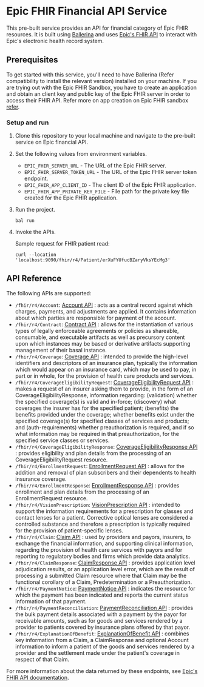 # Epic FHIR Financial API Service

This pre-built service provides an API for financial category of Epic FHIR resources. It is built using [Ballerina](https://ballerina.io/) and uses [Epic's FHIR API](https://fhir.epic.com/Documentation) to interact with Epic's electronic health record system.

## Prerequisites

To get started with this service, you'll need to have Ballerina (Refer compatibility to install the relevant version) installed on your machine. If you are trying out with the Epic FHIR Sandbox, you have to create an application and obtain an client key and public key of the Epic FHIR server in order to access their FHIR API. Refer more on app creation on Epic FHIR sandbox [refer](https://fhir.epic.com/Documentation?docId=oauth2&section=BackendOAuth2Guide).

### Setup and run

1. Clone this repository to your local machine and navigate to the pre-built service on Epic financial API.

2. Set the following values from environment variables.
    - `EPIC_FHIR_SERVER_URL` - The URL of the Epic FHIR server.
    - `EPIC_FHIR_SERVER_TOKEN_URL` - The URL of the Epic FHIR server token endpoint.
    - `EPIC_FHIR_APP_CLIENT_ID` - The client ID of the Epic FHIR application.
    - `EPIC_FHIR_APP_PRIVATE_KEY_FILE` - File path for the private key file created for the Epic FHIR application.

3. Run the project.

    ```ballerina
    bal run
    ```

4. Invoke the APIs.

    Sample request for FHIR patient read:

    ```
    curl --location 'localhost:9090/fhir/r4/Patient/erXuFYUfucBZaryVksYEcMg3'
    ```

## API Reference

The following APIs are supported:

- `/fhir/r4/Account`: [Account API](http://hl7.org/fhir/R4/account.html) : acts as a central record against which charges, payments, and adjustments are applied. It contains information about which parties are responsible for payment of the account.
- `/fhir/r4/Contract`: [Contract API](http://hl7.org/fhir/R4/contract.html) : allows for the instantiation of various types of legally enforceable agreements or policies as shareable, consumable, and executable artifacts as well as precursory content upon which instances may be based or derivative artifacts supporting management of their basal instance.
- `/fhir/r4/Coverage`: [Coverage API](http://hl7.org/fhir/R4/coverage.html) : intended to provide the high-level identifiers and descriptors of an insurance plan, typically the information which would appear on an insurance card, which may be used to pay, in part or in whole, for the provision of health care products and services.
- `/fhir/r4/CoverageEligibilityRequest`: [CoverageEligibilityRequest API](http://hl7.org/fhir/R4/coverageeligibilityrequest.html) : makes a request of an insurer asking them to provide, in the form of an CoverageEligibilityResponse, information regarding: (validation) whether the specified coverage(s) is valid and in-force; (discovery) what coverages the insurer has for the specified patient; (benefits) the benefits provided under the coverage; whether benefits exist under the specified coverage(s) for specified classes of services and products; and (auth-requirements) whether preauthorization is required, and if so what information may be required in that preauthorization, for the specified service classes or services.
- `/fhir/r4/CoverageEligibilityResponse`: [CoverageEligibilityResponse API](http://hl7.org/fhir/R4/coverageeligibilityresponse.html) : provides eligibility and plan details from the processing of an CoverageEligibilityRequest resource.
- `/fhir/r4/EnrollmentRequest`: [EnrollmentRequest API](http://hl7.org/fhir/R4/enrollmentrequest.html) : allows for the addition and removal of plan subscribers and their dependents to health insurance coverage.
- `/fhir/r4/EnrollmentResponse`: [EnrollmentResponse API](http://hl7.org/fhir/R4/enrollmentresponse.html) : provides enrollment and plan details from the processing of an EnrollmentRequest resource.
- `/fhir/r4/VisionPrescription`: [VisionPrescription API](http://hl7.org/fhir/R4/visionprescription.html) : intended to support the information requirements for a prescription for glasses and contact lenses for a patient. Corrective optical lenses are considered a controlled substance and therefore a prescription is typically required for the provision of patient-specific lenses.
- `/fhir/r4/Claim`: [Claim API](http://hl7.org/fhir/R4/claim.html) : used by providers and payors, insurers, to exchange the financial information, and supporting clinical information, regarding the provision of health care services with payors and for reporting to regulatory bodies and firms which provide data analytics.
- `/fhir/r4/ClaimResponse`: [ClaimResponse API](http://hl7.org/fhir/R4/claimresponse.html) : provides application level adjudication results, or an application level error, which are the result of processing a submitted Claim resource where that Claim may be the functional corollary of a Claim, Predetermination or a Preauthorization.
- `/fhir/r4/PaymentNotice`: [PaymentNotice API](http://hl7.org/fhir/R4/paymentnotice.html) : indicates the resource for which the payment has been indicated and reports the current status information of that payment.
- `/fhir/r4/PaymentReconciliation`: [PaymentReconciliation API](http://hl7.org/fhir/R4/paymentreconciliation.html) : provides the bulk payment details associated with a payment by the payor for receivable amounts, such as for goods and services rendered by a provider to patients covered by insurance plans offered by that payor. 
- `/fhir/r4/ExplanationOfBenefit`: [ExplanationOfBenefit API](http://hl7.org/fhir/R4/explanationofbenefit.html) : combines key information from a Claim, a ClaimResponse and optional Account information to inform a patient of the goods and services rendered by a provider and the settlement made under the patient's coverage in respect of that Claim.

For more information about the data returned by these endpoints, see [Epic's FHIR API documentation](https://fhir.epic.com/Documentation).
